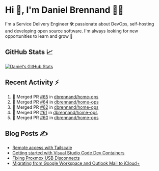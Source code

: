 # Hi 👋, I'm Daniel Brennand 👨‍💻

I'm a Service Delivery Engineer 🛠 passionate about DevOps, self-hosting and developing open source software. I'm always looking for new opportunities to learn and grow 🌱

## GitHub Stats 📈

[![Daniel's GitHub Stats](https://github-readme-stats.vercel.app/api?username=dbrennand&show_icons=true&count_private=true&hide_border=true&theme=dark)](https://github.com/anuraghazra/github-readme-stats)

## Recent Activity ⚡

<!--START_SECTION:activity-->
1. 🎉 Merged PR [#65](https://github.com/dbrennand/home-ops/pull/65) in [dbrennand/home-ops](https://github.com/dbrennand/home-ops)
2. 🎉 Merged PR [#64](https://github.com/dbrennand/home-ops/pull/64) in [dbrennand/home-ops](https://github.com/dbrennand/home-ops)
3. 🎉 Merged PR [#62](https://github.com/dbrennand/home-ops/pull/62) in [dbrennand/home-ops](https://github.com/dbrennand/home-ops)
4. 🎉 Merged PR [#61](https://github.com/dbrennand/home-ops/pull/61) in [dbrennand/home-ops](https://github.com/dbrennand/home-ops)
5. 🎉 Merged PR [#60](https://github.com/dbrennand/home-ops/pull/60) in [dbrennand/home-ops](https://github.com/dbrennand/home-ops)
<!--END_SECTION:activity-->

## Blog Posts ✍

<!-- BLOG-POST-LIST:START -->
- [Remote access with Tailscale](https://danielbrennand.com/blog/tailscale/)
- [Getting started with Visual Studio Code Dev Containers](https://danielbrennand.com/blog/vscode-dev-containers/)
- [Fixing Proxmox USB Disconnects](https://danielbrennand.com/blog/proxmox-fix-usb-disconnect/)
- [Migrating from Google Workspace and Outlook Mail to iCloud+](https://danielbrennand.com/blog/google-outlook-to-icloud+/)
<!-- BLOG-POST-LIST:END -->
